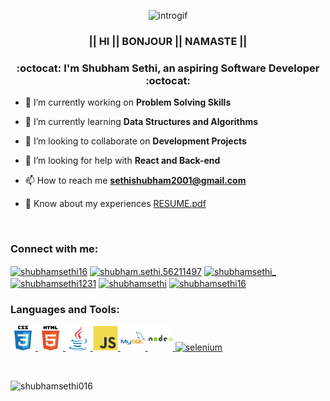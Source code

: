 <div align="center">
 
 ![introgif](https://user-images.githubusercontent.com/67235116/159134499-7c842763-298f-4959-befa-bb27fd7dc076.gif)

 
 <h3> || HI || BONJOUR || NAMASTE ||</h3> 
  <h3>:octocat: I'm <b>Shubham Sethi</b>, an aspiring <b> Software Developer </b> :octocat:</h3>
</div>

- 🔭 I’m currently working on **Problem Solving Skills**

- 🌱 I’m currently learning **Data Structures and Algorithms**

- 👯 I’m looking to collaborate on <b>Development Projects</b>

- 🤔 I’m looking for help with <b>React and Back-end</b>

- 📫 How to reach me **sethishubham2001@gmail.com**

- 📄 Know about my experiences [RESUME.pdf](https://github.com/ShubhamSethi016/ShubhamSethi016/files/8309960/RESUME.pdf)

<br>

<h3 align="left">Connect with me:</h3>
<p align="left">
<a href="https://linkedin.com/in/shubhamsethi16" target="blank"><img align="center" src="https://raw.githubusercontent.com/rahuldkjain/github-profile-readme-generator/master/src/images/icons/Social/linked-in-alt.svg" alt="shubhamsethi16" height="30" width="40" /></a>
<a href="https://fb.com/shubham.sethi.56211497" target="blank"><img align="center" src="https://raw.githubusercontent.com/rahuldkjain/github-profile-readme-generator/master/src/images/icons/Social/facebook.svg" alt="shubham.sethi.56211497" height="30" width="40" /></a>
<a href="https://instagram.com/shubhamsethi_" target="blank"><img align="center" src="https://raw.githubusercontent.com/rahuldkjain/github-profile-readme-generator/master/src/images/icons/Social/instagram.svg" alt="shubhamsethi_" height="30" width="40" /></a>
<a href="https://www.hackerrank.com/shubhamsethi1231" target="blank"><img align="center" src="https://raw.githubusercontent.com/rahuldkjain/github-profile-readme-generator/master/src/images/icons/Social/hackerrank.svg" alt="shubhamsethi1231" height="30" width="40" /></a>
<a href="https://www.leetcode.com/shubhamsethi" target="blank"><img align="center" src="https://raw.githubusercontent.com/rahuldkjain/github-profile-readme-generator/master/src/images/icons/Social/leet-code.svg" alt="shubhamsethi" height="30" width="40" /></a>
<a href="https://auth.geeksforgeeks.org/user/shubhamsethi16" target="blank"><img align="center" src="https://raw.githubusercontent.com/rahuldkjain/github-profile-readme-generator/master/src/images/icons/Social/geeks-for-geeks.svg" alt="shubhamsethi16" height="30" width="40" /></a>
</p>

<h3 align="left">Languages and Tools:</h3>
<p align="left"> <a href="https://www.w3schools.com/css/" target="_blank" rel="noreferrer"> <img src="https://raw.githubusercontent.com/devicons/devicon/master/icons/css3/css3-original-wordmark.svg" alt="css3" width="40" height="40"/> </a> <a href="https://www.w3.org/html/" target="_blank" rel="noreferrer"> <img src="https://raw.githubusercontent.com/devicons/devicon/master/icons/html5/html5-original-wordmark.svg" alt="html5" width="40" height="40"/> </a> <a href="https://www.java.com" target="_blank" rel="noreferrer"> <img src="https://raw.githubusercontent.com/devicons/devicon/master/icons/java/java-original.svg" alt="java" width="40" height="40"/> </a> <a href="https://developer.mozilla.org/en-US/docs/Web/JavaScript" target="_blank" rel="noreferrer"> <img src="https://raw.githubusercontent.com/devicons/devicon/master/icons/javascript/javascript-original.svg" alt="javascript" width="40" height="40"/> </a> <a href="https://www.mysql.com/" target="_blank" rel="noreferrer"> <img src="https://raw.githubusercontent.com/devicons/devicon/master/icons/mysql/mysql-original-wordmark.svg" alt="mysql" width="40" height="40"/> </a> <a href="https://nodejs.org" target="_blank" rel="noreferrer"> <img src="https://raw.githubusercontent.com/devicons/devicon/master/icons/nodejs/nodejs-original-wordmark.svg" alt="nodejs" width="40" height="40"/> </a> <a href="https://www.selenium.dev" target="_blank" rel="noreferrer"> <img src="https://raw.githubusercontent.com/detain/svg-logos/780f25886640cef088af994181646db2f6b1a3f8/svg/selenium-logo.svg" alt="selenium" width="40" height="40"/> </a> </p>

<br>

<p><img align="left" src="https://github-readme-stats.vercel.app/api/top-langs?username=shubhamsethi016&show_icons=true&locale=en&layout=compact" alt="shubhamsethi016" /></p>

<!-- TOTAL STARS EARNED -->
<!-- <p>&nbsp;<img align="center" src="https://github-readme-stats.vercel.app/api?username=shubhamsethi016&show_icons=true&locale=en" alt="shubhamsethi016" /></p> -->
